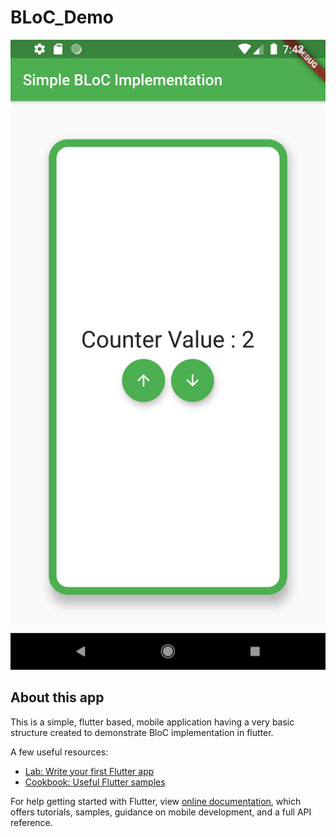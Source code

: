 # BLoC_Demo

![alt text](https://raw.githubusercontent.com/shahgauravraj/BLoC_Demo/master/assets/screenshots/Screenshot_1600955878.png)

## About this app

This is a simple, flutter based, mobile application having a very basic structure created to demonstrate BloC implementation in flutter.

A few useful resources:

- [Lab: Write your first Flutter app](https://flutter.dev/docs/get-started/codelab)
- [Cookbook: Useful Flutter samples](https://flutter.dev/docs/cookbook)

For help getting started with Flutter, view
[online documentation](https://flutter.dev/docs), which offers tutorials,
samples, guidance on mobile development, and a full API reference.

